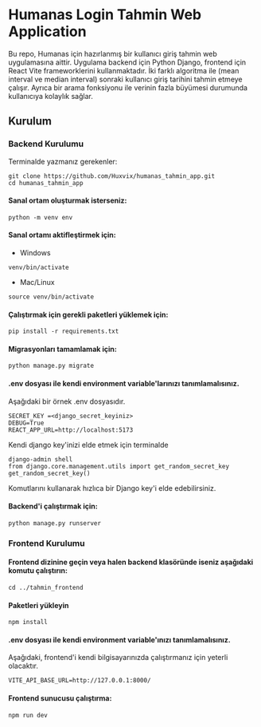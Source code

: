 # Humanas Login Tahmin Web Application
Bu repo, Humanas için hazırlanmış bir kullanıcı giriş tahmin web uygulamasına aittir. Uygulama backend için Python Django, frontend için React Vite frameworklerini kullanmaktadır. İki farklı algoritma ile (mean interval ve median interval) sonraki kullanıcı giriş tarihini tahmin etmeye çalışır. Ayrıca bir arama fonksiyonu ile verinin fazla büyümesi durumunda kullanıcıya kolaylık sağlar.
## Kurulum
### Backend Kurulumu
Terminalde yazmanız gerekenler:
```
git clone https://github.com/Huxvix/humanas_tahmin_app.git
cd humanas_tahmin_app
```
#### Sanal ortam oluşturmak isterseniz:
```
python -m venv env
```
#### Sanal ortamı aktifleştirmek için:
* Windows
```
venv/bin/activate
```
* Mac/Linux
```
source venv/bin/activate
```
#### Çalıştırmak için gerekli paketleri yüklemek için:
```
pip install -r requirements.txt
```
#### Migrasyonları tamamlamak için:
```
python manage.py migrate
```
#### .env dosyası ile kendi environment variable'larınızı tanımlamalısınız.
Aşağıdaki bir örnek .env dosyasıdır.
```
SECRET_KEY =<django_secret_keyiniz>
DEBUG=True
REACT_APP_URL=http://localhost:5173
```
Kendi django key'inizi elde etmek için terminalde
```
django-admin shell
from django.core.management.utils import get_random_secret_key  
get_random_secret_key()
```
Komutlarını kullanarak hızlıca bir Django key'i elde edebilirsiniz.
#### Backend'i çalıştırmak için:
```
python manage.py runserver
```

### Frontend Kurulumu
#### Frontend dizinine geçin veya halen backend klasöründe iseniz aşağıdaki komutu çalıştırın:
```
cd ../tahmin_frontend
```
#### Paketleri yükleyin
```
npm install
```
#### .env dosyası ile kendi environment variable'ınızı tanımlamalısınız.
Aşağıdaki, frontend'i kendi bilgisayarınızda çalıştırmanız için yeterli olacaktır.
```
VITE_API_BASE_URL=http://127.0.0.1:8000/
```
#### Frontend sunucusu çalıştırma:
```
npm run dev
```
